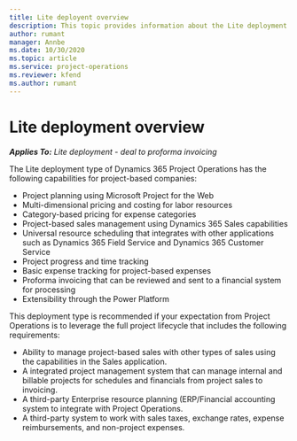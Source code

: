 ```yaml
---
title: Lite deployent overview
description: This topic provides information about the Lite deployment of Dynamics 365 Project Operations.
author: rumant
manager: Annbe
ms.date: 10/30/2020
ms.topic: article
ms.service: project-operations
ms.reviewer: kfend 
ms.author: rumant
---
```


# Lite deployment overview

_**Applies To:** Lite deployment - deal to proforma invoicing_

The Lite deployment type of Dynamics 365 Project Operations has the following capabilities for project-based companies:

- Project planning using Microsoft Project for the Web
- Multi-dimensional pricing and costing for labor resources
- Category-based pricing for expense categories
- Project-based sales management using Dynamics 365 Sales capabilities
- Universal resource scheduling that integrates with other applications such as Dynamics 365 Field Service and Dynamics 365 Customer Service
- Project progress and time tracking
- Basic expense tracking for project-based expenses
- Proforma invoicing that can be reviewed and sent to a financial system for processing
- Extensibility through the Power Platform

This deployment type is recommended if your expectation from Project Operations is to leverage the full project lifecycle that includes the following requirements:

- Ability to manage project-based sales with other types of sales using the capabilities in the Sales application.
- A integrated project management system that can manage internal and billable projects for schedules and financials from project sales to invoicing.
- A third-party Enterprise resource planning (ERP/Financial accounting system to integrate with Project Operations.
- A third-party system to work with sales taxes, exchange rates, expense reimbursements, and non-project expenses.
